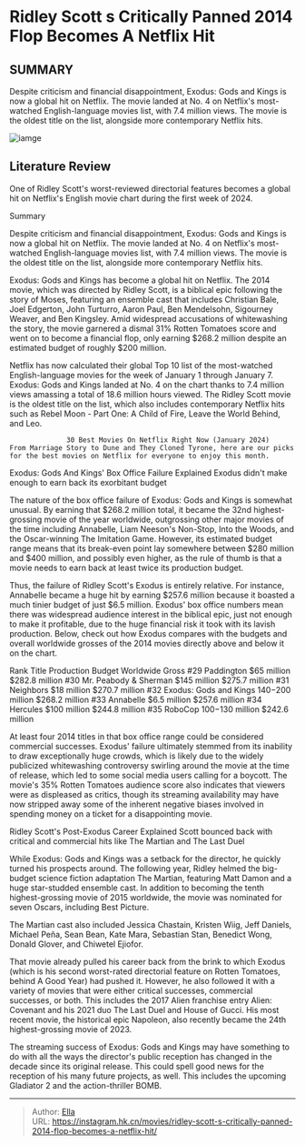 # Ridley Scott s Critically Panned 2014 Flop Becomes A Netflix Hit


## SUMMARY 



  Despite criticism and financial disappointment, Exodus: Gods and Kings is now a global hit on Netflix.   The movie landed at No. 4 on Netflix&#39;s most-watched English-language movies list, with 7.4 million views.   The movie is the oldest title on the list, alongside more contemporary Netflix hits.  

![iamge]()

## Literature Review

One of Ridley Scott&#39;s worst-reviewed directorial features becomes a global hit on Netflix&#39;s English movie chart during the first week of 2024.


Summary

  Despite criticism and financial disappointment, Exodus: Gods and Kings is now a global hit on Netflix.   The movie landed at No. 4 on Netflix&#39;s most-watched English-language movies list, with 7.4 million views.   The movie is the oldest title on the list, alongside more contemporary Netflix hits.  





Exodus: Gods and Kings has become a global hit on Netflix. The 2014 movie, which was directed by Ridley Scott, is a biblical epic following the story of Moses, featuring an ensemble cast that includes Christian Bale, Joel Edgerton, John Turturro, Aaron Paul, Ben Mendelsohn, Sigourney Weaver, and Ben Kingsley. Amid widespread accusations of whitewashing the story, the movie garnered a dismal 31% Rotten Tomatoes score and went on to become a financial flop, only earning $268.2 million despite an estimated budget of roughly $200 million.




Netflix has now calculated their global Top 10 list of the most-watched English-language movies for the week of January 1 through January 7. Exodus: Gods and Kings landed at No. 4 on the chart thanks to 7.4 million views amassing a total of 18.6 million hours viewed. The Ridley Scott movie is the oldest title on the list, which also includes contemporary Netflix hits such as Rebel Moon - Part One: A Child of Fire, Leave the World Behind, and Leo.

                  30 Best Movies On Netflix Right Now (January 2024)   From Marriage Story to Dune and They Cloned Tyrone, here are our picks for the best movies on Netflix for everyone to enjoy this month.   


 Exodus: Gods And Kings&#39; Box Office Failure Explained 
Exodus didn&#39;t make enough to earn back its exorbitant budget
         

The nature of the box office failure of Exodus: Gods and Kings is somewhat unusual. By earning that $268.2 million total, it became the 32nd highest-grossing movie of the year worldwide, outgrossing other major movies of the time including Annabelle, Liam Neeson&#39;s Non-Stop, Into the Woods, and the Oscar-winning The Imitation Game. However, its estimated budget range means that its break-even point lay somewhere between $280 million and $400 million, and possibly even higher, as the rule of thumb is that a movie needs to earn back at least twice its production budget.




Thus, the failure of Ridley Scott&#39;s Exodus is entirely relative. For instance, Annabelle became a huge hit by earning $257.6 million because it boasted a much tinier budget of just $6.5 million. Exodus&#39; box office numbers mean there was widespread audience interest in the biblical epic, just not enough to make it profitable, due to the huge financial risk it took with its lavish production. Below, check out how Exodus compares with the budgets and overall worldwide grosses of the 2014 movies directly above and below it on the chart.

 Rank  Title  Production Budget  Worldwide Gross   #29  Paddington  $65 million  $282.8 million   #30  Mr. Peabody &amp; Sherman  $145 million  $275.7 million   #31  Neighbors  $18 million  $270.7 million   #32  Exodus: Gods and Kings  $140-$200 million  $268.2 million   #33  Annabelle  $6.5 million  $257.6 million   #34  Hercules  $100 million  $244.8 million   #35  RoboCop  $100-$130 million  $242.6 million   






At least four 2014 titles in that box office range could be considered commercial successes. Exodus&#39; failure ultimately stemmed from its inability to draw exceptionally huge crowds, which is likely due to the widely publicized whitewashing controversy swirling around the movie at the time of release, which led to some social media users calling for a boycott. The movie&#39;s 35% Rotten Tomatoes audience score also indicates that viewers were as displeased as critics, though its streaming availability may have now stripped away some of the inherent negative biases involved in spending money on a ticket for a disappointing movie.



 Ridley Scott&#39;s Post-Exodus Career Explained 
Scott bounced back with critical and commercial hits like The Martian and The Last Duel
         

While Exodus: Gods and Kings was a setback for the director, he quickly turned his prospects around. The following year, Ridley helmed the big-budget science fiction adaptation The Martian, featuring Matt Damon and a huge star-studded ensemble cast. In addition to becoming the tenth highest-grossing movie of 2015 worldwide, the movie was nominated for seven Oscars, including Best Picture.






The Martian cast also included Jessica Chastain, Kristen Wiig, Jeff Daniels, Michael Peña, Sean Bean, Kate Mara, Sebastian Stan, Benedict Wong, Donald Glover, and Chiwetel Ejiofor.




That movie already pulled his career back from the brink to which Exodus (which is his second worst-rated directorial feature on Rotten Tomatoes, behind A Good Year) had pushed it. However, he also followed it with a variety of movies that were either critical successes, commercial successes, or both. This includes the 2017 Alien franchise entry Alien: Covenant and his 2021 duo The Last Duel and House of Gucci. His most recent movie, the historical epic Napoleon, also recently became the 24th highest-grossing movie of 2023.

The streaming success of Exodus: Gods and Kings may have something to do with all the ways the director&#39;s public reception has changed in the decade since its original release. This could spell good news for the reception of his many future projects, as well. This includes the upcoming Gladiator 2 and the action-thriller BOMB.






---

> Author: [Ella](https://instagram.hk.cn/)  
> URL: https://instagram.hk.cn/movies/ridley-scott-s-critically-panned-2014-flop-becomes-a-netflix-hit/  

